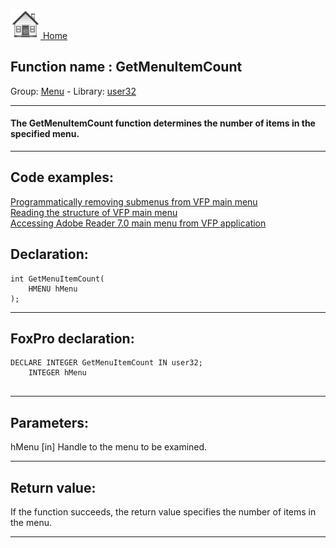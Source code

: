 [<img src="../../images/home.png"> Home ](https://github.com/VFPX/Win32API)  

## Function name : GetMenuItemCount
Group: [Menu](../../functions_group.md#Menu)  -  Library: [user32](../../../libraries.md#user32)  
***  


#### The GetMenuItemCount function determines the number of items in the specified menu. 
***  


## Code examples:
[Programmatically removing submenus from VFP main menu](../../samples/sample_258.md)  
[Reading the structure of VFP main menu](../../samples/sample_337.md)  
[Accessing Adobe Reader 7.0 main menu from VFP application](../../samples/sample_495.md)  

## Declaration:
```foxpro  
int GetMenuItemCount(
	HMENU hMenu
);  
```  
***  


## FoxPro declaration:
```foxpro  
DECLARE INTEGER GetMenuItemCount IN user32;
	INTEGER hMenu
  
```  
***  


## Parameters:
hMenu
[in] Handle to the menu to be examined.   
***  


## Return value:
If the function succeeds, the return value specifies the number of items in the menu.  
***  

